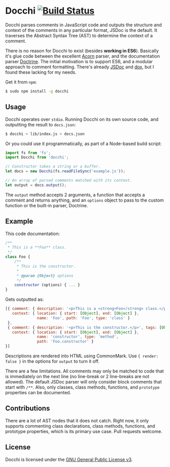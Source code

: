 # Docchi [![Build Status](https://travis-ci.org/daliwali/docchi.png?branch=master)](https://travis-ci.org/daliwali/docchi)

Docchi parses comments in JavaScript code and outputs the structure and context of the comments in any particular format, JSDoc is the default. It traverses the Abstract Syntax Tree (AST) to determine the context of a comment.

There is no reason for Docchi to exist (besides **working in ES6**). Basically it's glue code between the excellent [Acorn](https://github.com/marijnh/acorn) parser, and the documentation parser [Doctrine](https://github.com/Constellation/doctrine). The initial motivation is to support ES6, and a modular approach to comment formatting. There's already [JSDoc](https://github.com/jsdoc3/jsdoc) and [dox](https://github.com/tj/dox), but I found these lacking for my needs.

Get it from `npm`:

```sh
$ sudo npm install -g docchi
```

## Usage

Docchi operates over `stdio`. Running Docchi on its own source code, and outputting the result to `docs.json`:

```sh
$ docchi < lib/index.js > docs.json
```

Or you could use it programmatically, as part of a Node-based build script:

```js
import fs from 'fs';
import Docchi from 'docchi';

// Constructor takes a string or a buffer.
let docs = new Docchi(fs.readFileSync('example.js'));

// An array of parsed comments matched with its context.
let output = docs.output();
```

The `output` method accepts 2 arguments, a function that accepts a comment and returns anything, and an `options` object to pass to the custom function or the built-in parser, Doctrine.

## Example

This code documentation:

```js
/**
 * This is a **Foo** class.
 */
class Foo {
    /**
     * This is the constructor.
     *
     * @param {Object} options
     */
    constructor (options) { ... }
}
```

Gets outputted as:

```js
[{ comment: { description: '<p>This is a <strong>Foo</strong> class.</p>', tags: [] },
   context: { location: { start: [Object], end: [Object] },
              name: 'Foo', path: 'Foo', type: 'class' }
 },
 { comment: { description: '<p>This is the constructor.</p>', tags: [Object] },
   context: { location: { start: [Object], end: [Object] },
              name: 'constructor', type: 'method',
              path: 'Foo.constructor' }
}]
```

Descriptions are rendered into HTML using CommonMark. Use `{ render: false }` in the options for `output` to turn it off.

There are a few limitations. All comments may only be matched to code that is immediately on the next line (no line-break or 2 line-breaks are not allowed). The default JSDoc parser will only consider block comments that start with `/**`. Also, only classes, class methods, functions, and `prototype` properties can be documented.

## Contributions

There are a lot of AST nodes that it does not catch. Right now, it only supports commenting class declarations, class methods, functions, and prototype properties, which is its primary use case. Pull requests welcome.

## License

Docchi is licensed under the [GNU General Public License v3](https://github.com/daliwali/docchi/blob/master/LICENSE).
